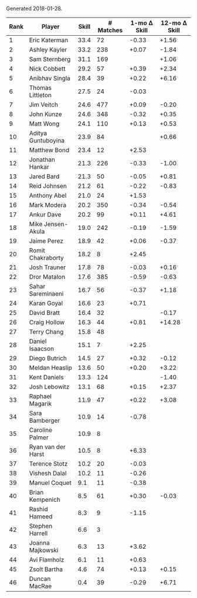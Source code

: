 Generated 2018-01-28.

| Rank | Player             | Skill | # Matches | 1-mo Δ Skill | 12-mo Δ Skill |
|------|--------------------|-------|-----------|--------------|---------------|
|    1 | Eric Katerman      |  33.4 |        72 |        -0.33 |         +1.56 |
|    2 | Ashley Kayler      |  33.2 |       238 |        +0.07 |         -1.84 |
|    3 | Sam Sternberg      |  31.1 |       169 |              |         +1.06 |
|    4 | Nick Cobbett       |  29.2 |        57 |        +0.39 |         +2.34 |
|    5 | Anibhav Singla     |  28.4 |        39 |        +0.22 |         +6.16 |
|    6 | Thomas Littleton   |  27.5 |        24 |        -0.03 |               |
|    7 | Jim Veitch         |  24.6 |       477 |        +0.09 |         -0.20 |
|    8 | John Kunze         |  24.6 |       348 |        -0.32 |         +0.35 |
|    9 | Matt Wong          |  24.1 |       110 |        +0.13 |         +0.53 |
|   10 | Aditya Guntuboyina |  23.9 |        84 |              |         +0.66 |
|   11 | Matthew Bond       |  23.4 |        12 |        +2.53 |               |
|   12 | Jonathan Hankar    |  21.3 |       226 |        -0.33 |         -1.00 |
|   13 | Jared Bard         |  21.3 |        50 |        -0.05 |         +0.81 |
|   14 | Reid Johnsen       |  21.2 |        61 |        -0.22 |         -0.83 |
|   15 | Anthony Abel       |  21.0 |        24 |        +1.53 |               |
|   16 | Mark Modera        |  20.2 |       350 |        -0.34 |         -0.54 |
|   17 | Ankur Dave         |  20.2 |        99 |        +0.11 |         +4.61 |
|   18 | Mike Jensen-Akula  |  19.0 |       242 |        -0.19 |         -1.59 |
|   19 | Jaime Perez        |  18.9 |        42 |        +0.06 |         -0.37 |
|   20 | Romit Chakraborty  |  18.2 |         8 |        +2.45 |               |
|   21 | Josh Trauner       |  17.8 |        78 |        -0.03 |         +0.16 |
|   22 | Dror Matalon       |  17.6 |       385 |        -0.59 |         -0.63 |
|   23 | Sahar Sareminaeni  |  16.7 |        56 |        -0.37 |         +1.18 |
|   24 | Karan Goyal        |  16.6 |        23 |        +0.71 |               |
|   25 | David Bratt        |  16.4 |        32 |              |         -0.17 |
|   26 | Craig Hollow       |  16.3 |        44 |        +0.81 |        +14.28 |
|   27 | Terry Chang        |  15.8 |        48 |              |               |
|   28 | Daniel Isaacson    |  15.1 |         7 |        +2.25 |               |
|   29 | Diego Butrich      |  14.5 |        27 |        +0.32 |         -0.12 |
|   30 | Meldan Heaslip     |  13.6 |        50 |        +0.20 |         +3.22 |
|   31 | Kent Daniels       |  13.3 |       124 |              |         -1.40 |
|   32 | Josh Lebowitz      |  13.1 |        68 |        +0.15 |         +2.37 |
|   33 | Raphael Magarik    |  11.9 |        47 |        +0.22 |         +3.08 |
|   34 | Sara Bamberger     |  10.9 |        14 |        -0.78 |               |
|   35 | Caroline Palmer    |  10.9 |         8 |              |               |
|   36 | Ryan van der Harst |  10.5 |         8 |        +6.33 |               |
|   37 | Terence Stotz      |  10.2 |        20 |        -0.03 |               |
|   38 | Vishesh Dalal      |  10.2 |        11 |        -0.26 |               |
|   39 | Manuel Coquet      |   9.1 |        11 |        -0.38 |               |
|   40 | Brian Kempenich    |   8.5 |        61 |        +0.30 |         -0.03 |
|   41 | Rashid Hameed      |   8.3 |         9 |        -1.15 |               |
|   42 | Stephen Harrell    |   6.6 |         3 |              |               |
|   43 | Joanna Majkowski   |   6.3 |        13 |        +3.62 |               |
|   44 | Avi Flamholz       |   6.1 |        11 |        +0.63 |               |
|   45 | Zsolt Bartha       |   4.6 |        74 |        +0.13 |         +0.15 |
|   46 | Duncan MacRae      |   0.4 |        39 |        -0.29 |         +6.71 |